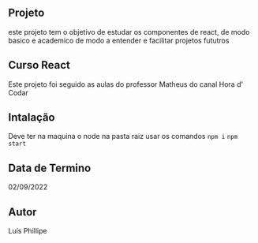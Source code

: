 ## Projeto

este projeto tem o objetivo de estudar os componentes de react, de modo basico e academico 
de modo a entender e facilitar projetos fututros 

## Curso React
Este projeto foi seguido as aulas do professor Matheus do canal Hora d' Codar

## Intalação
Deve ter na maquina o node
na pasta raiz usar os comandos 
`npm i`
`npm start`

## Data de Termino 
02/09/2022
## Autor 
Luís Phillipe